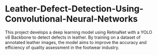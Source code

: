 # Leather-Defect-Detection-Using-Convolutional-Neural-Networks
 This project develops a deep learning model using RetinaNet with a YOLO v8 Backbone to detect defects in leather. By training on a dataset of annotated leather images, the model aims to improve the accuracy and efficiency of quality assessment in the footwear industry.
